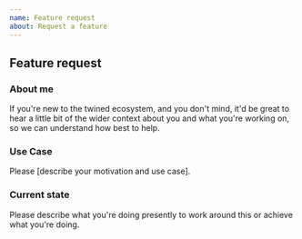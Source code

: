 ```yaml
---
name: Feature request
about: Request a feature
---
```


## Feature request

### About me

If you're new to the twined ecosystem, and you don't mind, it'd be great to hear a little bit of the wider context about
you and what you're working on, so we can understand how best to help.


### Use Case

Please [describe your motivation and use case].


### Current state

Please describe what you're doing presently to work around this or achieve what you're doing.
